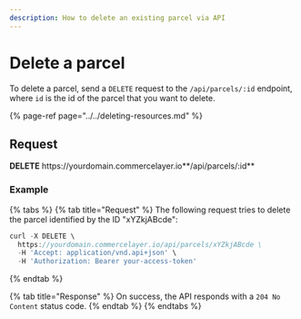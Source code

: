 ```yaml
---
description: How to delete an existing parcel via API
---
```


# Delete a parcel

To delete a parcel, send a `DELETE` request to the `/api/parcels/:id` endpoint, where `id` is the id of the parcel that you want to delete.

{% page-ref page="../../deleting-resources.md" %}

## Request

**DELETE** https://<i></i>yourdomain.commercelayer.io**/api/parcels/:id**

### Example

{% tabs %}
{% tab title="Request" %}
The following request tries to delete the parcel identified by the ID "xYZkjABcde":

```javascript
curl -X DELETE \
  https://yourdomain.commercelayer.io/api/parcels/xYZkjABcde \
  -H 'Accept: application/vnd.api+json' \
  -H 'Authorization: Bearer your-access-token'
```
{% endtab %}

{% tab title="Response" %}
On success, the API responds with a `204 No Content` status code.
{% endtab %}
{% endtabs %}
